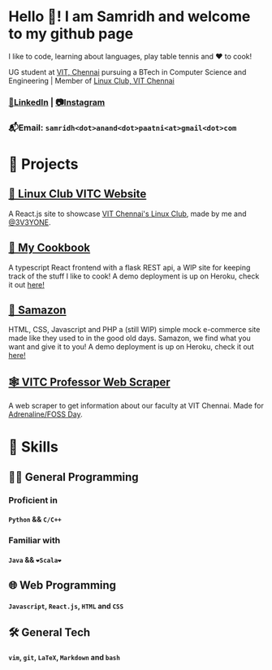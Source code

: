 # Hello 👋! I am Samridh and welcome to my github page
I like to code, learning about languages, play table tennis and ❤️ to cook!

<!-- 🇮🇳 | 🏳️‍🌈 -->

UG student at [VIT, Chennai](https://chennai.vit.ac.in/) pursuing a BTech in Computer Science and Engineering | Member of [Linux Club, VIT Chennai](https://github.com/lugvitc)

### [🤝LinkedIn](https://www.linkedin.com/in/samridh-anand-paatni-57a045215/) |  [📷Instagram](https://www.instagram.com/samridhpaatni/)

### 📬Email: `samridh<dot>anand<dot>paatni<at>gmail<dot>com`

# 💼 Projects

## [🐧 Linux Club VITC Website](https://lugvitc.github.io/)
A React.js site to showcase [VIT Chennai's Linux Club](https://github.com/lugvitc), made by me and [@3V3YONE](https://github.com/3V3RYONE).

## [🥣 My Cookbook](https://github.com/The5thAxiom/cookbook)
A typescript React frontend with a flask REST api, a WIP site for keeping track of the stuff I like to cook!
A demo deployment is up on Heroku, check it out [here!](https://cookbook-demo-the5thaxiom.herokuapp.com/)

## [🛒 Samazon](https://github.com/The5thAxiom/samazon)
HTML, CSS, Javascript and PHP a (still WIP) simple mock e-commerce site made like they used to in the good old days. Samazon, we find what you want and give it to you!
A demo deployment is up on Heroku, check it out [here!](https://samazon-demo-the5thaxiom.herokuapp.com/)

## [🕸️ VITC Professor Web Scraper](https://github.com/The5thAxiom/vitc-professor-scraper)
A web scraper to get information about our faculty at VIT Chennai. Made for [Adrenaline/FOSS Day](https://lugvitc.github.io/#/events#adrenaline).

# 🧰 Skills

## 👨‍💻 General Programming
### Proficient in
#### `Python` && `C/C++`

### Familiar with
#### `Java` && `❤️Scala❤️`

## 🌐 Web Programming
#### `Javascript`, `React.js`, `HTML` and `CSS`

## 🛠️ General Tech
#### `vim`, `git`, `LaTeX`, `Markdown` and `bash`
